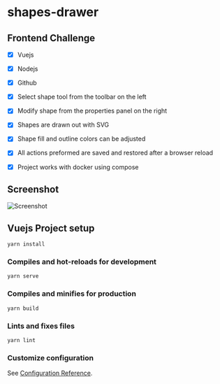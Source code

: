 # shapes-drawer

## Frontend Challenge

- [x] Vuejs
- [x] Nodejs
- [x] Github

- [x] Select shape tool from the toolbar on the left
- [x] Modify shape from the properties panel on the right
- [x] Shapes are drawn out with SVG
- [x] Shape fill and outline colors can be adjusted
- [x] All actions preformed are saved and restored after a browser reload
- [x] Project works with docker using compose

## Screenshot
![Screenshot](https://i.postimg.cc/rmppRjpp/screenshot.gif)

## Vuejs Project setup
```
yarn install
```

### Compiles and hot-reloads for development
```
yarn serve
```

### Compiles and minifies for production
```
yarn build
```

### Lints and fixes files
```
yarn lint
```

### Customize configuration
See [Configuration Reference](https://cli.vuejs.org/config/).
